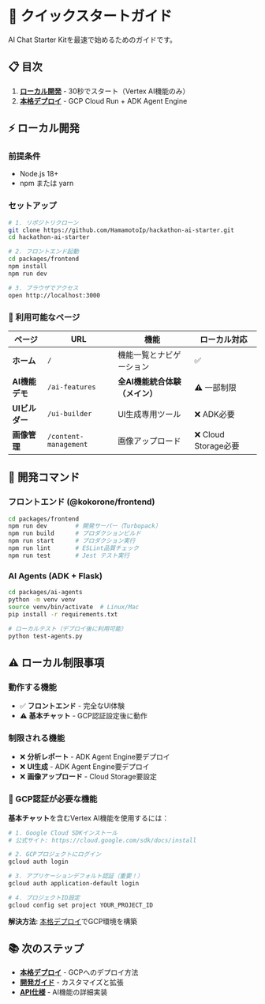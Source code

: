# 🚀 クイックスタートガイド

AI Chat Starter Kitを最速で始めるためのガイドです。

## 📋 目次

1. **[ローカル開発](#ローカル開発)** - 30秒でスタート（Vertex AI機能のみ）
2. **[本格デプロイ](./deployment.md)** - GCP Cloud Run + ADK Agent Engine

## ⚡ ローカル開発

### 前提条件
- Node.js 18+ 
- npm または yarn

### セットアップ

```bash
# 1. リポジトリクローン
git clone https://github.com/HamamotoIp/hackathon-ai-starter.git
cd hackathon-ai-starter

# 2. フロントエンド起動
cd packages/frontend
npm install
npm run dev

# 3. ブラウザでアクセス
open http://localhost:3000
```

### 🎯 利用可能なページ

| ページ | URL | 機能 | ローカル対応 |
|--------|-----|------|-------------|
| **ホーム** | `/` | 機能一覧とナビゲーション | ✅ |
| **AI機能デモ** | `/ai-features` | **全AI機能統合体験（メイン）** | ⚠️ 一部制限 |
| **UIビルダー** | `/ui-builder` | UI生成専用ツール | ❌ ADK必要 |
| **画像管理** | `/content-management` | 画像アップロード | ❌ Cloud Storage必要 |

## 🔧 開発コマンド

### フロントエンド (@kokorone/frontend)
```bash
cd packages/frontend
npm run dev        # 開発サーバー（Turbopack）
npm run build      # プロダクションビルド
npm run start      # プロダクション実行
npm run lint       # ESLint品質チェック
npm run test       # Jest テスト実行
```

### AI Agents (ADK + Flask)
```bash
cd packages/ai-agents
python -m venv venv
source venv/bin/activate  # Linux/Mac
pip install -r requirements.txt

# ローカルテスト（デプロイ後に利用可能）
python test-agents.py
```

## ⚠️ ローカル制限事項

### 動作する機能
- ✅ **フロントエンド** - 完全なUI体験
- ⚠️ **基本チャット** - GCP認証設定後に動作

### 制限される機能
- ❌ **分析レポート** - ADK Agent Engine要デプロイ
- ❌ **UI生成** - ADK Agent Engine要デプロイ  
- ❌ **画像アップロード** - Cloud Storage要設定

### 🔐 GCP認証が必要な機能

**基本チャット**を含むVertex AI機能を使用するには：

```bash
# 1. Google Cloud SDKインストール
# 公式サイト: https://cloud.google.com/sdk/docs/install

# 2. GCPプロジェクトにログイン
gcloud auth login

# 3. アプリケーションデフォルト認証（重要！）
gcloud auth application-default login

# 4. プロジェクトID設定
gcloud config set project YOUR_PROJECT_ID
```

**解決方法**: [本格デプロイ](./deployment.md)でGCP環境を構築

## 📚 次のステップ

- **[本格デプロイ](./deployment.md)** - GCPへのデプロイ方法
- **[開発ガイド](../development/)** - カスタマイズと拡張
- **[API仕様](../api/)** - AI機能の詳細実装